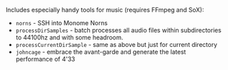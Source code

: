 Includes especially handy tools for music (requires FFmpeg and SoX):
- `norns` - SSH into Monome Norns
- `processDirSamples` - batch processes all audio files within subdirectories to 44100hz and with some headroom.
- `processCurrentDirSample` - same as above but just for current directory
- `johncage` - embrace the avant-garde and generate the latest performance of 4'33
